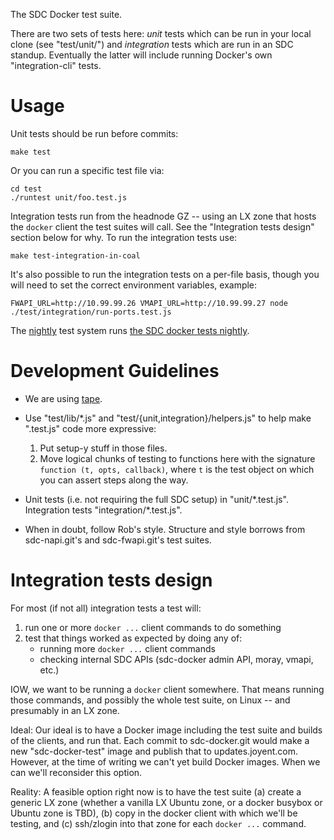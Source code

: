 The SDC Docker test suite.

There are two sets of tests here: *unit* tests which can be run in your local
clone (see "test/unit/") and *integration* tests which are run in an SDC
standup. Eventually the latter will include running Docker's own
"integration-cli" tests.


# Usage

Unit tests should be run before commits:

    make test

Or you can run a specific test file via:

    cd test
    ./runtest unit/foo.test.js


Integration tests run from the headnode GZ -- using an LX zone that hosts the
`docker` client the test suites will call. See the "Integration tests design"
section below for why. To run the integration tests use:

    make test-integration-in-coal

It's also possible to run the integration tests on a per-file basis, though you
will need to set the correct environment variables, example:

    FWAPI_URL=http://10.99.99.26 VMAPI_URL=http://10.99.99.27 node ./test/integration/run-ports.test.js


The [nightly](https://jenkins.joyent.us/view/nightly/) test system runs [the
SDC docker tests
nightly](https://jenkins.joyent.us/view/nightly/job/nightly1-095-test-docker/).



# Development Guidelines

- We are using [tape](https://github.com/substack/tape).

- Use "test/lib/\*.js" and "test/{unit,integration}/helpers.js" to help make
  ".test.js" code more expressive:

    1. Put setup-y stuff in those files.
    2. Move logical chunks of testing to functions here with
       the signature `function (t, opts, callback)`, where `t`
       is the test object on which you can assert steps along
       the way.

- Unit tests (i.e. not requiring the full SDC setup) in "unit/\*.test.js".
  Integration tests "integration/\*.test.js".

- When in doubt, follow Rob's style. Structure and style borrows from
  sdc-napi.git's and sdc-fwapi.git's test suites.


# Integration tests design

For most (if not all) integration tests a test will:

1. run one or more `docker ...` client commands to do something
2. test that things worked as expected by doing any of:
    - running more `docker ...` client commands
    - checking internal SDC APIs (sdc-docker admin API, moray, vmapi, etc.)

IOW, we want to be running a `docker` client somewhere. That means running
those commands, and possibly the whole test suite, on Linux -- and presumably
in an LX zone.

Ideal: Our ideal is to have a Docker image including the test suite and builds
of the clients, and run that. Each commit to sdc-docker.git would make a new
"sdc-docker-test" image and publish that to updates.joyent.com. However, at the
time of writing we can't yet build Docker images. When we can we'll reconsider
this option.

Reality: A feasible option right now is to have the test suite (a) create a
generic LX zone (whether a vanilla LX Ubuntu zone, or a docker busybox or
Ubuntu zone is TBD), (b) copy in the docker client with which we'll be testing,
and (c) ssh/zlogin into that zone for each `docker ...` command.

